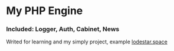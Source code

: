 # My PHP Engine

### Included: Logger, Auth, Cabinet, News

Writed for learning and my simply project, example [lodestar.space](http://lodestar.space/)

